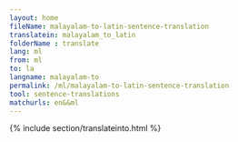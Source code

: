 ```yaml
---
layout: home
fileName: malayalam-to-latin-sentence-translation
translatein: malayalam_to_latin
folderName : translate
lang: ml
from: ml
to: la
langname: malayalam-to
permalink: /ml/malayalam-to-latin-sentence-translation
tool: sentence-translations
matchurls: en&&ml
---
```

{% include section/translateinto.html %}
